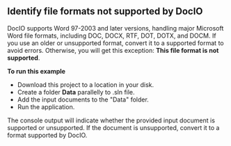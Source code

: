 Identify file formats not supported by DocIO
----------------------------------------

DocIO supports Word 97-2003 and later versions, handling major Microsoft Word file formats, including DOC, DOCX, RTF, DOT, DOTX, and DOCM. If you use an older or unsupported format, convert it to a supported format to avoid errors. Otherwise, you will get this exception: **This file format is not supported**.

**To run this example**

*   Download this project to a location in your disk.
*   Create a folder **Data** parallelly to .sln file.
*   Add the input documents to the "Data" folder.
*   Run the application.

The console output will indicate whether the provided input document is supported or unsupported. If the document is unsupported, convert it to a format supported by DocIO.